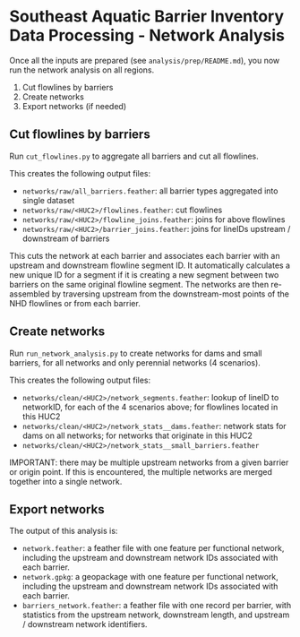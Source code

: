 # Southeast Aquatic Barrier Inventory Data Processing - Network Analysis

Once all the inputs are prepared (see `analysis/prep/README.md`), you now run the network analysis on all regions.

1. Cut flowlines by barriers
2. Create networks
3. Export networks (if needed)

## Cut flowlines by barriers

Run `cut_flowlines.py` to aggregate all barriers and cut all flowlines.

This creates the following output files:

- `networks/raw/all_barriers.feather`: all barrier types aggregated into single dataset
- `networks/raw/<HUC2>/flowlines.feather`: cut flowlines
- `networks/raw/<HUC2>/flowline_joins.feather`: joins for above flowlines
- `networks/raw/<HUC2>/barrier_joins.feather`: joins for lineIDs upstream / downstream of barriers

This cuts the network at each barrier and associates each barrier with an upstream and downstream flowline segment ID. It automatically calculates a new unique ID for a segment if it is creating a new segment between two barriers on the same original flowline segment. The networks are then re-assembled by traversing upstream from the downstream-most points of the NHD flowlines or from each barrier.

## Create networks

Run `run_network_analysis.py` to create networks for dams and small barriers, for all networks and only perennial networks (4 scenarios).

This creates the following output files:

- `networks/clean/<HUC2>/network_segments.feather`: lookup of lineID to networkID, for each of the 4 scenarios above; for flowlines located in this HUC2
- `networks/clean/<HUC2>/network_stats__dams.feather`: network stats for dams on all networks; for networks that originate in this HUC2
- `networks/clean/<HUC2>/network_stats__small_barriers.feather`

IMPORTANT: there may be multiple upstream networks from a given barrier or origin point. If this is encountered, the multiple networks
are merged together into a single network.

## Export networks

The output of this analysis is:

- `network.feather`: a feather file with one feature per functional network, including the upstream and downstream network IDs associated with each barrier.
- `network.gpkg`: a geopackage with one feature per functional network, including the upstream and downstream network IDs associated with each barrier.
- `barriers_network.feather`: a feather file with one record per barrier, with statistics from the upstream network, downstream length, and upstream / downstream network identifiers.
